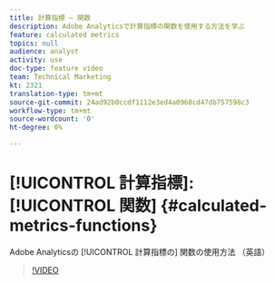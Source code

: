 ```yaml
---
title: 計算指標 — 関数
description: Adobe Analyticsで計算指標の関数を使用する方法を学ぶ
feature: calculated metrics
topics: null
audience: analyst
activity: use
doc-type: feature video
team: Technical Marketing
kt: 2321
translation-type: tm+mt
source-git-commit: 24ad92b0ccdf1112e3ed4a0968cd47db757598c3
workflow-type: tm+mt
source-wordcount: '0'
ht-degree: 0%

---
```



# [!UICONTROL 計算指標]: [!UICONTROL 関数] {#calculated-metrics-functions}

Adobe Analyticsの [!UICONTROL 計算指標の] 関数の使用方法  （英語）

>[!VIDEO](https://video.tv.adobe.com/v/25408/?quality=12)
